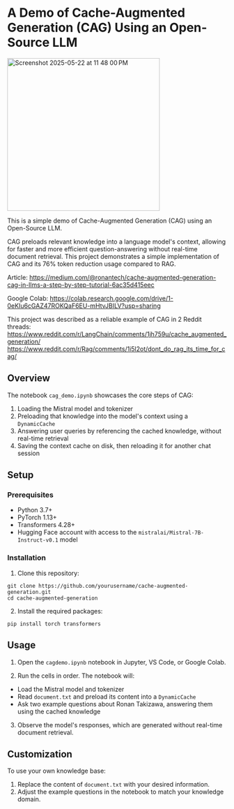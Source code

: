 # A Demo of Cache-Augmented Generation (CAG) Using an Open-Source LLM
<img width="350" alt="Screenshot 2025-05-22 at 11 48 00 PM" src="https://github.com/user-attachments/assets/b362af23-1c5a-4945-903d-36035ce138ca" />

This is a simple demo of Cache-Augmented Generation (CAG) using an Open-Source LLM. 

CAG preloads relevant knowledge into a language model's context, allowing for faster and more efficient question-answering without real-time document retrieval.
This project demonstrates a simple implementation of CAG and its 76% token reduction usage compared to RAG. 

Article: https://medium.com/@ronantech/cache-augmented-generation-cag-in-llms-a-step-by-step-tutorial-6ac35d415eec

Google Colab: https://colab.research.google.com/drive/1-0eKIu6cGAZ47ROKQaF6EU-mHtvJBILV?usp=sharing

This project was described as a reliable example of CAG in 2 Reddit threads:
https://www.reddit.com/r/LangChain/comments/1jh759u/cache_augmented_generation/
https://www.reddit.com/r/Rag/comments/1i5l2ot/dont_do_rag_its_time_for_cag/


## Overview

The notebook `cag_demo.ipynb` showcases the core steps of CAG:

1. Loading the Mistral model and tokenizer
2. Preloading that knowledge into the model's context using a `DynamicCache`
3. Answering user queries by referencing the cached knowledge, without real-time retrieval
4. Saving the context cache on disk, then reloading it for another chat session

## Setup

### Prerequisites

- Python 3.7+
- PyTorch 1.13+  
- Transformers 4.28+
- Hugging Face account with access to the `mistralai/Mistral-7B-Instruct-v0.1` model

### Installation

1. Clone this repository:

```
git clone https://github.com/yourusername/cache-augmented-generation.git
cd cache-augmented-generation
```

2. Install the required packages:
```
pip install torch transformers
```

## Usage

1. Open the `cagdemo.ipynb` notebook in Jupyter, VS Code, or Google Colab.

2. Run the cells in order. The notebook will:
- Load the Mistral model and tokenizer
- Read `document.txt` and preload its content into a `DynamicCache` 
- Ask two example questions about Ronan Takizawa, answering them using the cached knowledge

3. Observe the model's responses, which are generated without real-time document retrieval.

## Customization

To use your own knowledge base:

1. Replace the content of `document.txt` with your desired information.
2. Adjust the example questions in the notebook to match your knowledge domain.
